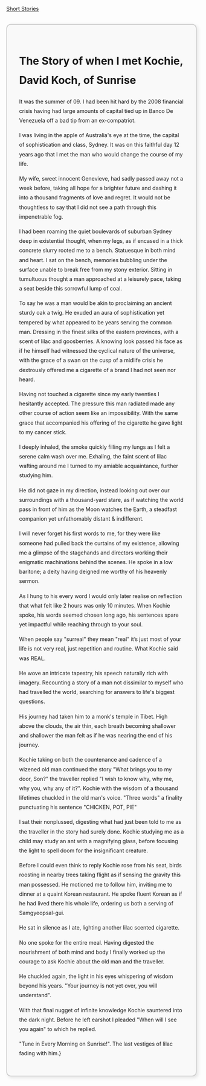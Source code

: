 [Short Stories](/shortstories)



<div class="story-container">
  <h1 class="text-2xl font-semibold mb-4">The Story of when I met Kochie, David Koch, of Sunrise</h1>
  <p class="story-text">

It was the summer of 09. I had been hit hard by the 2008 financial crisis having had large amounts of capital tied up in Banco De Venezuela off a bad tip from an ex-compatriot. 

I was living in the apple of Australia's eye at the time, the capital of sophistication and class, Sydney.  It was on this faithful day 12 years ago that I met the man who would change the course of my life. 

My wife, sweet innocent Genevieve, had sadly passed away not a week before, taking all hope for a brighter future and dashing it into a thousand fragments of love and regret. It would not be thoughtless to say that I did not see a path through this impenetrable fog. 

I had been roaming the quiet boulevards of suburban Sydney deep in existential thought, when my legs, as if encased in a thick concrete slurry rooted me to a bench. Statuesque in both mind and heart. I sat on the bench, memories bubbling under the surface unable to break free from my stony exterior. Sitting in tumultuous thought a man approached at a leisurely pace, taking a seat beside this sorrowful lump of coal. 

To say he was a man would be akin to proclaiming an ancient sturdy oak a twig. He exuded an aura of sophistication yet tempered by what appeared to be years serving the common man. Dressing in the finest silks of the eastern provinces, with a scent of lilac and goosberries. A knowing look passed his face as if he himself had witnessed the cyclical nature of the universe, with the grace of a swan on the cusp of a midlife crisis he dextrously offered me a cigarette of a brand I had not seen nor heard.

Having not touched a cigarette since my early twenties I hesitantly accepted. The pressure this man radiated made any other course of action seem like an impossibility. With the same grace that accompanied his offering of the cigarette he gave light to my cancer stick. 

I deeply inhaled, the smoke quickly filling my lungs as I felt a serene calm wash over me. Exhaling, the faint scent of lilac wafting around me I turned to my amiable acquaintance, further studying him. 

He did not gaze in my direction, instead looking out over our surroundings with a thousand-yard stare, as if watching the world pass in front of him as the Moon watches the Earth, a steadfast companion yet unfathomably distant & indifferent. 

I will never forget his first words to me, for they were like someone had pulled back the curtains of my existence, allowing me a glimpse of the stagehands and directors working their enigmatic machinations behind the scenes. He spoke in a low baritone; a deity having deigned me worthy of his heavenly sermon. 

As I hung to his every word I would only later realise on reflection that what felt like 2 hours was only 10 minutes. When Kochie spoke, his words seemed chosen long ago, his sentences spare yet impactful while reaching through to your soul.

 When people say "surreal" they mean "real" it’s just most of your life is not very real, just repetition and routine. What Kochie said was REAL. 
 
He wove an intricate tapestry, his speech naturally rich with imagery. Recounting a story of a man not dissimilar to myself who had travelled the world, searching for answers to life's biggest questions. 

His journey had taken him to a monk's temple in Tibet. High above the clouds, the air thin, each breath becoming shallower and shallower the man felt as if he was nearing the end of his journey. 

Kochie taking on both the countenance and cadence of a wizened old man continued the story "What brings you to my door, Son?" the traveller replied "I wish to know why, why me, why you, why any of it?". Kochie with the wisdom of a thousand lifetimes chuckled in the old man's voice. "Three words" a finality punctuating his sentence "CHICKEN, POT, PIE"

I sat their nonplussed, digesting what had just been told to me as the traveller in the story had surely done. Kochie studying me as a child may study an ant with a magnifying glass, before focusing the light to spell doom for the insignificant creature. 

Before I could even think to reply Kochie rose from his seat, birds roosting in nearby trees taking flight as if sensing the gravity this man possessed. He motioned me to follow him, inviting me to dinner at a quaint Korean restaurant. He spoke fluent Korean as if he had lived there his whole life, ordering us both a serving of Samgyeopsal-gui. 

He sat in silence as I ate, lighting another lilac scented cigarette. 

No one spoke for the entire meal. Having digested the nourishment of both mind and body I finally worked up the courage to ask Kochie about the old man and the traveller. 

He chuckled again, the light in his eyes whispering of wisdom beyond his years. "Your journey is not yet over, you will understand".

With that final nugget of infinite knowledge Kochie sauntered into the dark night. 
Before he left earshot I pleaded "When will I see you again" to which he replied. 

"Tune in Every Morning on Sunrise!". The last vestiges of lilac fading with him.}</p>
</div>

<style>
  .story-container {
    max-width: 700px;
    margin: 2rem auto;
    padding: 2rem;
    border: 2px solid #ccc;
    border-radius: 12px;
    background-color: #f9f9f9;
    line-height: 1.8;
    box-shadow: 4px 4px 10px rgba(0, 0, 0, 0.1);
  }

  .story-text {
    text-align: justify;
    font-size: 1.1rem;
  }
</style>
